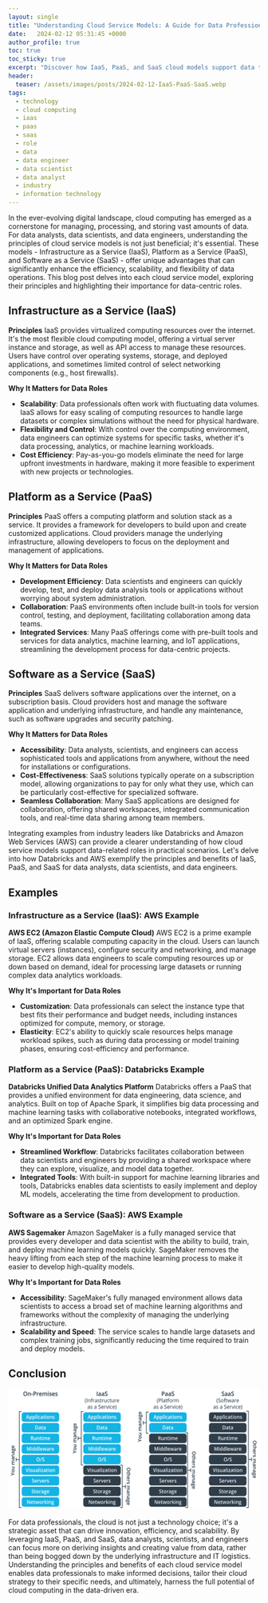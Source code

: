```yaml
---
layout: single
title: "Understanding Cloud Service Models: A Guide for Data Professionals"
date:   2024-02-12 05:31:45 +0000
author_profile: true
toc: true
toc_sticky: true
excerpt: "Discover how IaaS, PaaS, and SaaS cloud models support data teams. This post explores principles and real examples from AWS and Databricks."
header:
  teaser: /assets/images/posts/2024-02-12-IaaS-PaaS-SaaS.webp
tags: 
  - technology
  - cloud computing
  - iaas
  - paas
  - saas
  - role
  - data
  - data engineer
  - data scientist
  - data analyst
  - industry
  - information technology
---
```

In the ever-evolving digital landscape, cloud computing has emerged as a cornerstone for managing, processing, and storing vast amounts of data. For data analysts, data scientists, and data engineers, understanding the principles of cloud service models is not just beneficial; it's essential. These models - Infrastructure as a Service (IaaS), Platform as a Service (PaaS), and Software as a Service (SaaS) - offer unique advantages that can significantly enhance the efficiency, scalability, and flexibility of data operations. This blog post delves into each cloud service model, exploring their principles and highlighting their importance for data-centric roles.

## Infrastructure as a Service (IaaS)

**Principles**
IaaS provides virtualized computing resources over the internet. It's the most flexible cloud computing model, offering a virtual server instance and storage, as well as API access to manage these resources. Users have control over operating systems, storage, and deployed applications, and sometimes limited control of select networking components (e.g., host firewalls).

**Why It Matters for Data Roles** 
- **Scalability**: Data professionals often work with fluctuating data volumes. IaaS allows for easy scaling of computing resources to handle large datasets or complex simulations without the need for physical hardware.
- **Flexibility and Control**: With control over the computing environment, data engineers can optimize systems for specific tasks, whether it's data processing, analytics, or machine learning workloads.
- **Cost Efficiency**: Pay-as-you-go models eliminate the need for large upfront investments in hardware, making it more feasible to experiment with new projects or technologies.

## Platform as a Service (PaaS)

**Principles**
PaaS offers a computing platform and solution stack as a service. It provides a framework for developers to build upon and create customized applications. Cloud providers manage the underlying infrastructure, allowing developers to focus on the deployment and management of applications.

**Why It Matters for Data Roles**
- **Development Efficiency**: Data scientists and engineers can quickly develop, test, and deploy data analysis tools or applications without worrying about system administration.
- **Collaboration**: PaaS environments often include built-in tools for version control, testing, and deployment, facilitating collaboration among data teams.
- **Integrated Services**: Many PaaS offerings come with pre-built tools and services for data analytics, machine learning, and IoT applications, streamlining the development process for data-centric projects.

## Software as a Service (SaaS)

**Principles**
SaaS delivers software applications over the internet, on a subscription basis. Cloud providers host and manage the software application and underlying infrastructure, and handle any maintenance, such as software upgrades and security patching.

**Why It Matters for Data Roles**
- **Accessibility**: Data analysts, scientists, and engineers can access sophisticated tools and applications from anywhere, without the need for installations or configurations.
- **Cost-Effectiveness**: SaaS solutions typically operate on a subscription model, allowing organizations to pay for only what they use, which can be particularly cost-effective for specialized software.
- **Seamless Collaboration**: Many SaaS applications are designed for collaboration, offering shared workspaces, integrated communication tools, and real-time data sharing among team members.

Integrating examples from industry leaders like Databricks and Amazon Web Services (AWS) can provide a clearer understanding of how cloud service models support data-related roles in practical scenarios. Let's delve into how Databricks and AWS exemplify the principles and benefits of IaaS, PaaS, and SaaS for data analysts, data scientists, and data engineers.

## Examples
### Infrastructure as a Service (IaaS): AWS Example

**AWS EC2 (Amazon Elastic Compute Cloud)**
AWS EC2 is a prime example of IaaS, offering scalable computing capacity in the cloud. Users can launch virtual servers (instances), configure security and networking, and manage storage. EC2 allows data engineers to scale computing resources up or down based on demand, ideal for processing large datasets or running complex data analytics workloads.

**Why It's Important for Data Roles**
- **Customization**: Data professionals can select the instance type that best fits their performance and budget needs, including instances optimized for compute, memory, or storage.
- **Elasticity**: EC2's ability to quickly scale resources helps manage workload spikes, such as during data processing or model training phases, ensuring cost-efficiency and performance.

### Platform as a Service (PaaS): Databricks Example

**Databricks Unified Data Analytics Platform**
Databricks offers a PaaS that provides a unified environment for data engineering, data science, and analytics. Built on top of Apache Spark, it simplifies big data processing and machine learning tasks with collaborative notebooks, integrated workflows, and an optimized Spark engine.

**Why It's Important for Data Roles**
- **Streamlined Workflow**: Databricks facilitates collaboration between data scientists and engineers by providing a shared workspace where they can explore, visualize, and model data together.
- **Integrated Tools**: With built-in support for machine learning libraries and tools, Databricks enables data scientists to easily implement and deploy ML models, accelerating the time from development to production.

### Software as a Service (SaaS): AWS Example

**AWS Sagemaker**
Amazon SageMaker is a fully managed service that provides every developer and data scientist with the ability to build, train, and deploy machine learning models quickly. SageMaker removes the heavy lifting from each step of the machine learning process to make it easier to develop high-quality models.

**Why It's Important for Data Roles**
- **Accessibility**: SageMaker's fully managed environment allows data scientists to access a broad set of machine learning algorithms and frameworks without the complexity of managing the underlying infrastructure.
- **Scalability and Speed**: The service scales to handle large datasets and complex training jobs, significantly reducing the time required to train and deploy models.

## Conclusion

![Principles](/assets/images/posts/2024-02-12-1.png "cloud service models (IaaS, PaaS, SaaS")

For data professionals, the cloud is not just a technology choice; it's a strategic asset that can drive innovation, efficiency, and scalability. By leveraging IaaS, PaaS, and SaaS, data analysts, scientists, and engineers can focus more on deriving insights and creating value from data, rather than being bogged down by the underlying infrastructure and IT logistics. Understanding the principles and benefits of each cloud service model enables data professionals to make informed decisions, tailor their cloud strategy to their specific needs, and ultimately, harness the full potential of cloud computing in the data-driven era.

